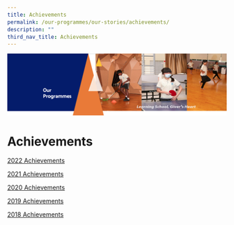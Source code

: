 ```yaml
---
title: Achievements
permalink: /our-programmes/our-stories/achievements/
description: ""
third_nav_title: Achievements
---
```


![](/images/OurProgrammes.png)

Achievements
============


[2022 Achievements](/our-stories/Achievements/2022-Achievements/)

  

[2021 Achievements](/our-stories/Achievements/2021-Achievements/)

  

[2020 Achievements](/our-stories/Achievements/2020-Achievements/)

  

[2019 Achievements](/our-stories/Achievements/2019-Achievements/)

  

[2018 Achievements](/our-stories/Achievements/2018-Achievements/)